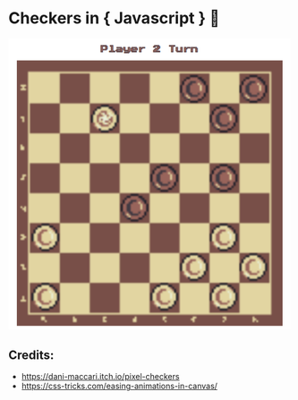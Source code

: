 # Checkers in { Javascript } 🍒
![screenshot](screenshot.png)

Credits:
-
- https://dani-maccari.itch.io/pixel-checkers
- https://css-tricks.com/easing-animations-in-canvas/
